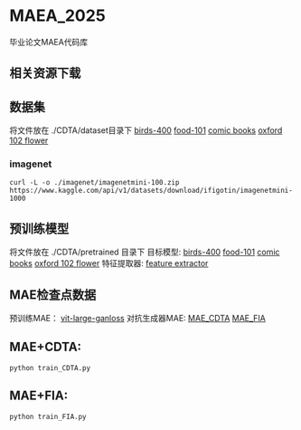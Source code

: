 # MAEA_2025
毕业论文MAEA代码库
## 相关资源下载
## 数据集
将文件放在 ./CDTA/dataset目录下
[birds-400](https://github.com/LiulietLee/CDTA/releases/download/v1.1/birds-400.zip)
[food-101](http://data.vision.ee.ethz.ch/cvl/food-101.tar.gz)
[comic books](https://www.kaggle.com/datasets/cenkbircanoglu/comic-books-classification)
[oxford 102 flower](https://www.robots.ox.ac.uk/~vgg/data/flowers/102/)

### imagenet
```
curl -L -o ./imagenet/imagenetmini-100.zip https://www.kaggle.com/api/v1/datasets/download/ifigotin/imagenetmini-1000
```

## 预训练模型
将文件放在 ./CDTA/pretrained 目录下
目标模型: [birds-400](https://github.com/LiulietLee/CDTA/releases/download/v1.0/birds-400.zip)
        [food-101](https://github.com/LiulietLee/CDTA/releases/download/v1.0/food-101.zip)
        [comic books](https://github.com/LiulietLee/CDTA/releases/download/v1.0/Comic.Books.zip)
        [oxford 102 flower](https://github.com/LiulietLee/CDTA/releases/download/v1.0/Oxford.102.Flower.zip)
特征提取器: [feature extractor](https://github.com/LiulietLee/CDTA/releases/download/v1.0/simsiam_bs256_100ep_cst.tar)

## MAE检查点数据
预训练MAE： [vit-large-ganloss](https://dl.fbaipublicfiles.com/mae/visualize/mae_visualize_vit_large_ganloss.pth
)
对抗生成器MAE: [MAE_CDTA](https://drive.google.com/file/d/1dgo_3dcoaqFIeb0iRBvabuFN3KYpa_V1/view?usp=drive_link)
             [MAE_FIA](https://drive.google.com/file/d/1-KZKvlsun6i84q7g9CVvMTf222yESyKc/view?usp=drive_link)

## MAE+CDTA:
```
python train_CDTA.py
```

## MAE+FIA:
```
python train_FIA.py
```
